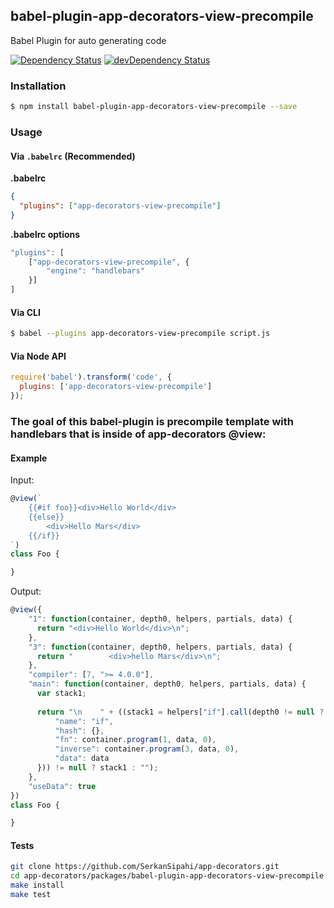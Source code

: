 ## babel-plugin-app-decorators-view-precompile
Babel Plugin for auto generating code

<p>
    <a href="https://david-dm.org/SerkanSipahi/app-decorators?path=packages/babel-plugin-app-decorators-view-precompile"><img src="https://david-dm.org/SerkanSipahi/david.svg" alt="Dependency Status"></a>
    <a href="https://david-dm.org/SerkanSipahi/app-decorators?path=packages/babel-plugin-app-decorators-view-precompile&type=dev"><img src="https://david-dm.org/SerkanSipahi/david/dev-status.svg" alt="devDependency Status"></a>
</p>

### Installation

```sh
$ npm install babel-plugin-app-decorators-view-precompile --save
```

### Usage

#### Via `.babelrc` (Recommended)

**.babelrc**

```json
{
  "plugins": ["app-decorators-view-precompile"]
}
```

**.babelrc options**
```js
"plugins": [
    ["app-decorators-view-precompile", {
        "engine": "handlebars"
    }]
]
```

#### Via CLI

```sh
$ babel --plugins app-decorators-view-precompile script.js
```

#### Via Node API

```js
require('babel').transform('code', {
  plugins: ['app-decorators-view-precompile']
});
```

### The goal of this babel-plugin is precompile template with handlebars that is inside of app-decorators @view:

#### Example
Input:
```js
@view(`
    {{#if foo}}<div>Hello World</div>
    {{else}}
        <div>Hello Mars</div>
    {{/if}}
`)
class Foo {

}
```
Output:
```js
@view({
    "1": function(container, depth0, helpers, partials, data) {
      return "<div>Hello World</div>\n";
    },
    "3": function(container, depth0, helpers, partials, data) {
      return "        <div>hello Mars</div>\n";
    },
    "compiler": [7, ">= 4.0.0"],
    "main": function(container, depth0, helpers, partials, data) {
      var stack1;
    
      return "\n    " + ((stack1 = helpers["if"].call(depth0 != null ? depth0 : {}, (depth0 != null ? depth0.foo : depth0), {
          "name": "if",
          "hash": {},
          "fn": container.program(1, data, 0),
          "inverse": container.program(3, data, 0),
          "data": data
      })) != null ? stack1 : "");
    },
    "useData": true
})
class Foo {

}
```


#### Tests
```bash
git clone https://github.com/SerkanSipahi/app-decorators.git
cd app-decorators/packages/babel-plugin-app-decorators-view-precompile
make install
make test
```
